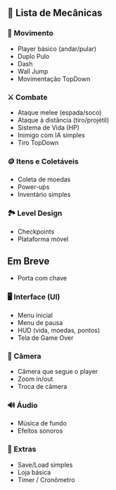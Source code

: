 ## 🧩 Lista de Mecânicas

### 🚶 Movimento

- Player básico (andar/pular)
- Duplo Pulo
- Dash
- Wall Jump
- Movimentação TopDown

### ⚔️ Combate

- Ataque melee (espada/soco)
- Ataque à distância (tiro/projétil)
- Sistema de Vida (HP)
- Inimigo com IA simples
- Tiro TopDown

### 🪙 Itens e Coletáveis

- Coleta de moedas
- Power-ups
- Inventário simples

### 🏞️ Level Design

- Checkpoints
- Plataforma móvel


## Em Breve
- Porta com chave

### 🖥️ Interface (UI)

- Menu inicial
- Menu de pausa
- HUD (vida, moedas, pontos)
- Tela de Game Over

### 🎥 Câmera

- Câmera que segue o player
- Zoom in/out
- Troca de câmera

### 🔊 Áudio

- Música de fundo
- Efeitos sonoros

### 🧩 Extras

- Save/Load simples
- Loja básica
- Timer / Cronômetro